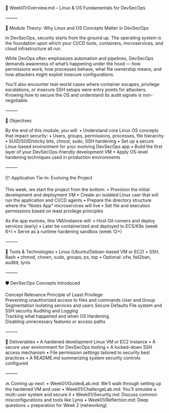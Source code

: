 📁 Week01/Overview.md – Linux & OS Fundamentals for DevSecOps

⸻

🧠 Module Theory: Why Linux and OS Concepts Matter in DevSecOps

In DevSecOps, security starts from the ground up. The operating system is the foundation upon which your CI/CD tools, containers, microservices, and cloud infrastructure all run.

While DevOps often emphasizes automation and pipelines, DevSecOps demands awareness of what’s happening under the hood — how permissions work, how processes behave, what file ownership means, and how attackers might exploit insecure configurations.

You’ll also encounter real-world cases where container escapes, privilege escalations, or insecure SSH setups were entry points for attackers. Knowing how to secure the OS and understand its audit signals is non-negotiable.

⸻

🎯 Objectives

By the end of this module, you will:
	•	Understand core Linux OS concepts that impact security:
	•	Users, groups, permissions, processes, file hierarchy
	•	SUID/SGID/sticky bits, chroot, sudo, SSH hardening
	•	Set up a secure Linux-based environment for your evolving DevSecOps app
	•	Build the first layer of your DevSecOps-friendly development VM
	•	Apply OS-level hardening techniques used in production environments

⸻

📦 Application Tie-In: Evolving the Project

This week, we start the project from the bottom:
	•	Provision the initial development and deployment VM
	•	Create an isolated Linux user that will run the application and CI/CD agents
	•	Prepare the directory structure where the “Notes App” microservices will live
	•	Set file and execution permissions based on least privilege principles

As the app evolves, this VM/instance will:
	•	Host Git runners and deploy services (early)
	•	Later be containerized and deployed to ECS/K8s (week 6+)
	•	Serve as a runtime hardening sandbox (week 12+)

⸻

🔧 Tools & Technologies
	•	Linux (Ubuntu/Debian-based VM or EC2)
	•	SSH, Bash
	•	chmod, chown, sudo, groups, ps, top
	•	Optional: ufw, fail2ban, auditd, lynis

⸻

🛡️ DevSecOps Concepts Introduced

Concept	Relevance
Principle of Least Privilege	
Preventing unauthorized access to files and commands
User and Group Segmentation	
Isolating services and users
Secure Defaults	File system and SSH security
Auditing and Logging	
Tracking what happened and when
OS Hardening	
Disabling unnecessary features or access paths


⸻

📁 Deliverables
	•	A hardened development Linux VM or EC2 instance
	•	A secure user environment for DevSecOps tooling
	•	A locked-down SSH access mechanism
	•	File permission settings tailored to security best practices
	•	A README.md summarizing system security controls configured

⸻

🔜 Coming up next:
	•	Week01/GuidedLab.md: We’ll walk through setting up the hardened VM and user
	•	Week01/ChallengeLab.md: You’ll simulate a multi-user system and secure it
	•	Week01/Security.md: Discuss common misconfigurations and tools like Lynis
	•	Week01/Reflection.md: Deep questions + preparation for Week 2 (networking)
